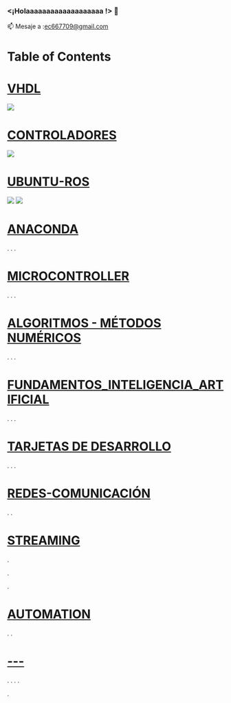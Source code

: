 ### <¡Holaaaaaaaaaaaaaaaaaaa !> 👋


📫 Mesaje a :ec667709@gmail.com

# Table of Contents



# [VHDL](https://github.com/ErickLopC/VHDL_/tree/main)

<img src="https://img.shields.io/badge/Python-FFD43B?style=for-the-badge&logo=python&logoColor=blue" />

# [CONTROLADORES](https://github.com/ErickLopC/Dise-o-de-Controladores)
 <img src="https://img.shields.io/badge/Ubuntu-E95420?style=for-the-badge&logo=ubuntu&logoColor=white" />

# [UBUNTU-ROS](https://github.com/ErickLopC/UBUNTU__ROS)
 
 <img src="https://img.shields.io/badge/conda-342B029.svg?&style=for-the-badge&logo=anaconda&logoColor=white" />
 <img src="https://img.shields.io/badge/Jupyter-F37626.svg?&style=for-the-badge&logo=Jupyter&logoColor=white" />

# [ANACONDA](https://github.com/ErickLopC/ANACONDA-/blob/main/README.md)
.
.
.
# [MICROCONTROLLER](https://github.com/ErickLopC/Microcontroller-/blob/main/README.md)
.
.
.
# [ALGORITMOS - MÉTODOS NUMÉRICOS](https://github.com/ErickLopC/Algoritmos-de-M-todos-num-ricos/blob/main/README.md)

.
.
.
#  [FUNDAMENTOS_INTELIGENCIA_ARTIFICIAL](https://github.com/ErickLopC/REDES)
.
.
.

# [TARJETAS DE DESARROLLO ](https://github.com/ErickLopC/Tarjetas_desarrollo)

.
.
.
# [REDES-COMUNICACIÓN](https://github.com/ErickLopC/COMUN_REDES)

.
.
# [STREAMING](https://github.com/ErickLopC/streaming)
.

.

.

# [AUTOMATION](https://github.com/ErickLopC/AUTOMATIZACION)
.
.
# [---](https://github.com/ErickLopC/D_TODO)
.
.
.
.

.


